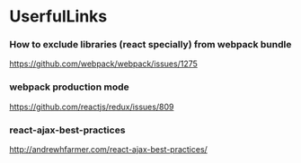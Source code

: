# UserfulLinks
### How to exclude libraries (react specially) from webpack bundle
https://github.com/webpack/webpack/issues/1275
### webpack production mode
https://github.com/reactjs/redux/issues/809
### react-ajax-best-practices
http://andrewhfarmer.com/react-ajax-best-practices/

